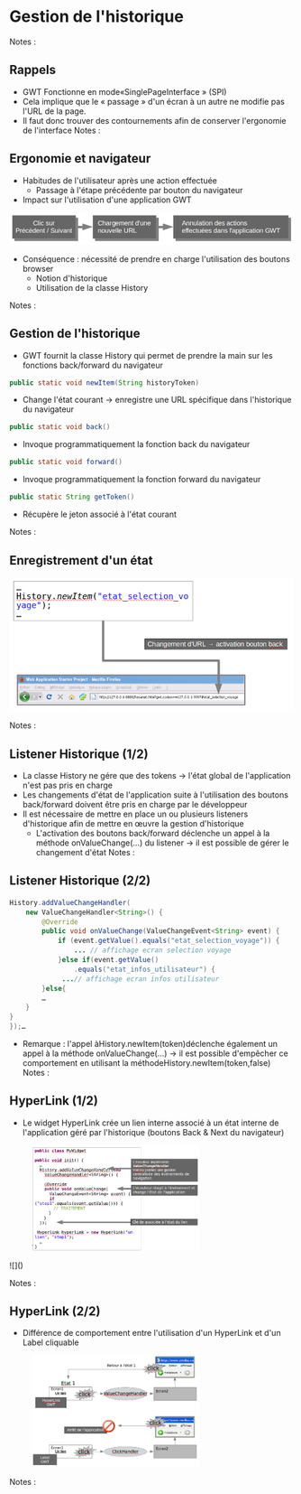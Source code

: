 # Gestion de l'historique

<!-- .slide: class="page-title" -->


Notes :



## Rappels

- GWT Fonctionne en mode«SinglePageInterface » (SPI)
- Cela implique que le « passage » d'un écran à un autre ne modifie pas l'URL de la page.
- Il faut donc trouver des contournements afin de conserver l'ergonomie de l'interface
Notes :




## Ergonomie et navigateur

- Habitudes de l'utilisateur après une action effectuée
	- Passage à l'étape précédente par bouton du navigateur
- Impact sur l'utilisation d'une application GWT

![](ressources/images/10_historique/ergonomie.png)

- Conséquence : nécessité de prendre en charge l'utilisation des boutons browser
	- Notion d'historique
	- Utilisation de la classe History


Notes :




## Gestion de l'historique

- GWT fournit la classe History qui permet de prendre la main sur les fonctions back/forward du navigateur
```java
public static void newItem(String historyToken)
```
- Change l'état courant → enregistre une URL spécifique dans l'historique du navigateur
```java
public static void back()
```
- Invoque programmatiquement la fonction back du navigateur
```java
public static void forward()
```
- Invoque programmatiquement la fonction forward du navigateur
```java
public static String getToken()
```
- Récupère le jeton associé à l'état courant


Notes :




## Enregistrement d'un état

![](ressources/images/10_historique/saveState.png)

Notes :




## Listener Historique (1/2)

- La classe History ne gére que des tokens → l'état global de l'application n'est pas pris en charge
- Les changements d'état de l'application suite à l'utilisation des boutons back/forward doivent être pris en charge par le développeur
- Il est nécessaire de mettre en place un ou plusieurs listeners d'historique afin de mettre en œuvre la gestion d'historique
	- L'activation des boutons back/forward déclenche un appel à la méthode onValueChange(...) du listener → il est possible de gérer le changement d'état
Notes :




## Listener Historique (2/2)

```java
History.addValueChangeHandler(
	new ValueChangeHandler<String>() {
		@Override
		public void onValueChange(ValueChangeEvent<String> event) {
			if (event.getValue().equals("etat_selection_voyage")) {
				... // affichage ecran selection voyage
			}else if(event.getValue()
				.equals("etat_infos_utilisateur") {
			 ...// affichage ecran infos utilisateur
		}else{
		…
	}
}
});…

```

- Remarque : l'appel àHistory.newItem(token)déclenche également un appel à la méthode onValueChange(...) → il est possible d'empêcher ce comportement en utilisant la méthodeHistory.newItem(token,false)
Notes :




## HyperLink (1/2)

- Le widget HyperLink crée un lien interne associé à un état interne de l'application géré par l'historique (boutons Back & Next du navigateur)

<figure>
    <img src="ressources/images/10_historique/hyperlink.png" width="70%"/>
</figure>
![]()

Notes :




## HyperLink (2/2)

- Différence de comportement entre l'utilisation d'un HyperLink et d'un Label cliquable


<figure>
    <img src="ressources/images/10_historique/hyperlink2.png" width="70%"/>
</figure>


Notes :



<!-- .slide: class="page-questions" -->



<!-- .slide: class="page-tp9" -->